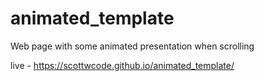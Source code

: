 # animated_template
Web page with some animated presentation when scrolling

live - https://scottwcode.github.io/animated_template/
